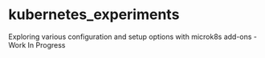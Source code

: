 # kubernetes_experiments
Exploring various configuration and setup options with microk8s add-ons - Work In Progress
